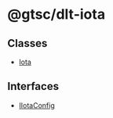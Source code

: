 # @gtsc/dlt-iota

## Classes

- [Iota](classes/Iota.md)

## Interfaces

- [IIotaConfig](interfaces/IIotaConfig.md)
